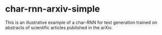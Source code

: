# char-rnn-arxiv-simple
This is an illustrative example of a char-RNN for text generation trained on abstracts of scientific articles published in the arXiv.
